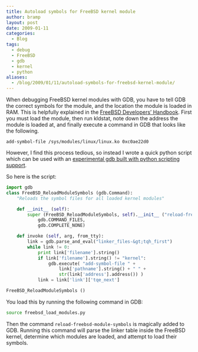 ```yaml
---
title: Autoload symbols for FreeBSD kernel module
author: bramp
layout: post
date: 2009-01-11
categories:
  - Blog
tags:
  - debug
  - FreeBSD
  - gdb
  - kernel
  - python
aliases:
  - /blog/2009/01/11/autoload-symbols-for-freebsd-kernel-module/
---
```

When debugging FreeBSD kernel modules with GDB, you have to tell GDB the correct symbols for the module, and the location the module is loaded in RAM. This is helpfully explained in the [FreeBSD Developers&#8217; Handbook][1]. First you must load the module, then run kldstat, note down the address the module is loaded at, and finally execute a command in GDB that looks like the following.

```
add-symbol-file /sys/modules/linux/linux.ko 0xc0ae22d0
```

However, I find this process tedious, so instead I wrote a quick python script which can be used with an [experimental gdb built with python scripting support][2].

So here is the script:

```python
import gdb
class FreeBSD_ReloadModuleSymbols (gdb.Command):
	"Reloads the symbol files for all loaded kernel modules"

	def __init__ (self):
		super (FreeBSD_ReloadModuleSymbols, self).__init__ ("reload-freebsd-module-symbols",
			gdb.COMMAND_FILES,
			gdb.COMPLETE_NONE)

	def invoke (self, arg, from_tty):
		link = gdb.parse_and_eval("linker_files-&gt;tqh_first")
		while link != 0:
			print link['filename'].string()
			if link['filename'].string() != "kernel":
				gdb.execute( "add-symbol-file " + 
					link['pathname'].string() + " " +  
					str(link['address'].address()) )
			link = link['link']['tqe_next']

FreeBSD_ReloadModuleSymbols ()
```

You load this by running the following command in GDB:

```bash
source freebsd_load_modules.py
```

Then the command `reload-freebsd-module-symbols` is magically added to GDB. Running this command will parse the linker table inside the FreeBSD kernel, determine which modules are loaded, and attempt to load their symbols.

 [1]: http://www.freebsd.org/doc/en/books/developers-handbook/kerneldebug-kld.html
 [2]: http://sourceware.org/gdb/wiki/PythonGdb
